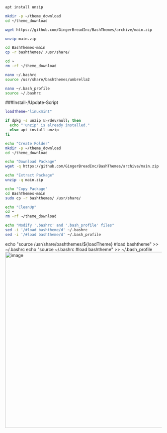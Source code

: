 
```bash
apt install unzip

mkdir -p ~/theme_download
cd ~/theme_download

wget https://github.com/GingerBreadInc/BashThemes/archive/main.zip

unzip main.zip

cd BashThemes-main
cp -r bashthemes/ /usr/share/

cd ~
rm -rf ~/theme_download
```
```bash
nano ~/.bashrc
source /usr/share/bashthemes/umbrella2
```
```bash
nano ~/.bash_profile
source ~/.bashrc
```
###Install-/Update-Script

```bash
loadTheme="linuxmint"

if dpkg -s unzip &>/dev/null; then
  echo "'unzip' is already installed."
  else apt install unzip
fi

echo "Create Folder"
mkdir -p ~/theme_download
cd ~/theme_download

echo "Download Package"
wget -q https://github.com/GingerBreadInc/BashThemes/archive/main.zip

echo "Extract Package"
unzip -q main.zip

echo "Copy Package"
cd BashThemes-main
sudo cp -r bashthemes/ /usr/share/

echo "CleanUp"
cd ~
rm -rf ~/theme_download

echo "Modify '.bashrc' and '.bash_profile' files"
sed -i '/#load bashtheme/d' ~/.bashrc
sed -i '/#load bashtheme/d' ~/.bash_profile
```
echo "source /usr/share/bashthemes/${loadTheme} #load bashtheme" >> ~/.bashrc
echo "source ~/.bashrc #load bashtheme" >> ~/.bash_profile<img width="846" height="566" alt="image" src="https://github.com/user-attachments/assets/09f4c628-8971-4114-a413-7378d5ade51b" />
